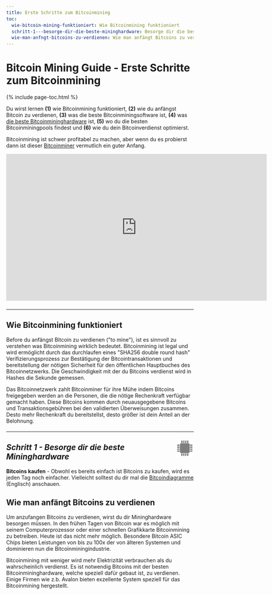 ```yaml
---
title: Erste Schritte zum Bitcoinmining
toc:
  wie-bitcoin-mining-funktioniert: Wie Bitcoinmining funktioniert
  schritt-1---besorge-dir-die-beste-mininghardware: Besorge dir die beste Mininghardware
  wie-man-anfngt-bitcoins-zu-verdienen: Wie man anfängt Bitcoins zu verdienen
---
```


# Bitcoin Mining Guide - Erste Schritte zum Bitcoinmining

{% include page-toc.html %}

Du wirst lernen **(1)** wie Bitcoinmining funktioniert, **(2)** wie du anfängst Bitcoin zu verdienen, **(3)** was die beste Bitcoinminingsoftware ist, **(4)** was [die beste Bitcoinmininghardware](/bitcoin-mining-hardware/) ist, **(5)** wo du die besten Bitcoinminingpools findest und **(6)** wie du dein Bitcoinverdienst optimierst.

Bitcoinmining ist schwer profitabel zu machen, aber wenn du es probierst dann ist dieser [Bitcoinminer](http://www.runtogold.com/bitcoinminer) vermutlich ein guter Anfang.

<iframe width="700" height="394" src="https://www.youtube.com/embed/GmOzih6I1zs" frameborder="0" allowfullscreen></iframe>
<hr style="width: 100%; margin: 20px 0; color: #eee;" />

## Wie Bitcoinmining funktioniert

Before du anfängst Bitcoin zu verdienen ("to mine"), ist es sinnvoll zu verstehen was Bitcoinmining wirklich bedeutet. Bitcoinmining ist legal und wird ermöglicht durch das durchlaufen eines "SHA256 double round hash" Verifizierungsprozess zur Bestätigung der Bitcointransaktionen und bereitstellung der nötigen Sicherheit für den öffentlichen Hauptbuches des Bitcoinnetzwerks. Die Geschwindigkeit mit der du Bitcoins verdienst wird in Hashes die Sekunde gemessen.

Das Bitcoinnetzwerk zahlt Bitcoinminer für ihre Mühe indem Bitcoins freigegeben werden an die Personen, die die nötige Rechenkraft verfügbar gemacht haben. Diese Bitcoins kommen durch neuausgegebene Bitcoins und Transaktionsgebühren bei den validierten Überweisungen zusammen. Desto mehr Rechenkraft du bereitstellst, desto größer ist dein Anteil an der Belohnung.

<hr style="width: 100%; margin: 20px 0; color: #eee;" />
<img src="/images/icons/icon-gs-bitcoin-mining-hardware.png" alt="Kaufe Bitcoinmining Hardware" align="right">

## *Schritt 1 - Besorge dir die beste Mininghardware*

**Bitcoins kaufen** - Obwohl es bereits einfach ist Bitcoins zu kaufen, wird es jeden Tag noch einfacher. Vielleicht solltest du dir mal die [Bitcoindiagramme](/en/charts) (Englisch) anschauen.

## Wie man anfängt Bitcoins zu verdienen

Um anzufangen Bitcoins zu verdienen, wirst du dir Mininghardware besorgen müssen. In den frühen Tagen von Bitcoin war es möglich mit seinem Computerprozessor oder einer schnellen Grafikkarte Bitcoinmining zu betreiben. Heute ist das nicht mehr möglich. Besondere Bitcoin ASIC Chips bieten Leistungen von bis zu 100x der von älteren Systemen und dominieren nun die Bitcoinminingindustrie.

Bitcoinmining mit weniger wird mehr Elektrizität verbrauchen als du wahrscheinlich verdienst. Es ist notwendig Bitcoins mit der besten Bitcoinmininghardware, welche speziell dafür gebaut ist, zu verdienen. Einige Firmen wie z.b. Avalon bieten exzellente System speziell für das Bitcoinmining hergestellt.
